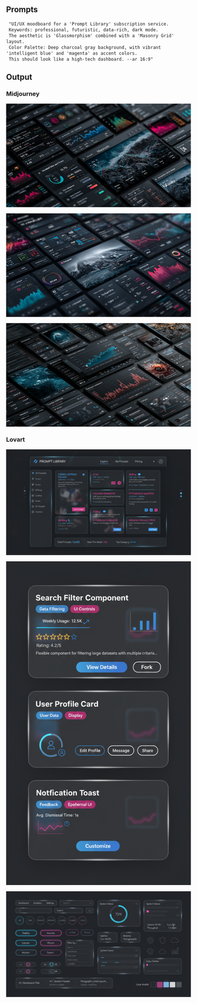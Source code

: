 ## Prompts
```
 "UI/UX moodboard for a 'Prompt Library' subscription service.
 Keywords: professional, futuristic, data-rich, dark mode.
 The aesthetic is 'Glassmorphism' combined with a 'Masonry Grid' layout.
 Color Palette: Deep charcoal gray background, with vibrant 'intelligent blue' and 'magenta' as accent colors.
 This should look like a high-tech dashboard. --ar 16:9"
```

## Output

### Midjourney

![moodboard01](./images/mid_moodboard_01.png)

![moodboard02](./images/mid_moodboard_02.png)

![moodboard03](./images/mid_moodboard_03.png)

### Lovart

![moodboard01](./images/lovart_moodboard_01.png)

![moodboard02](./images/lovart_moodboard_02.png)

![moodboard03](./images/lovart_moodboard_03.png)

